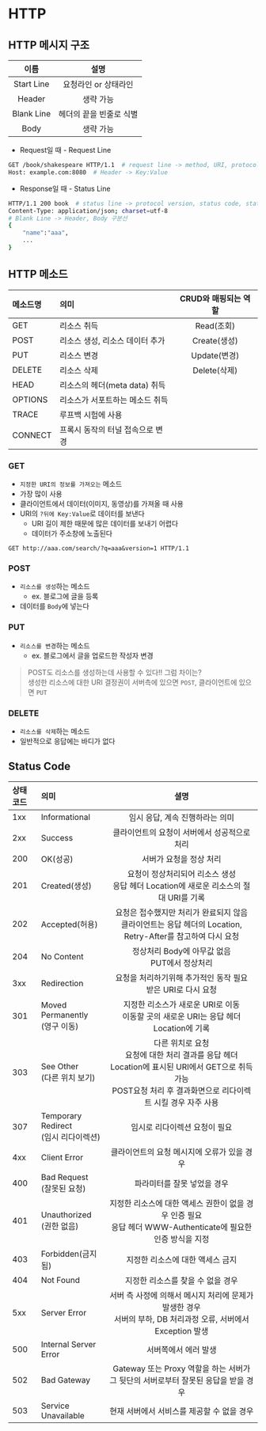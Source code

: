 # HTTP

## HTTP 메시지 구조

| 이름 | 설명 |
|:---:|:---:|
| Start Line | 요청라인 or 상태라인 |
| Header | 생략 가능 |
| Blank Line | 헤더의 끝을 빈줄로 식별 |
| Body | 생략 가능 |

* Request일 때 - Request Line
```sh
GET /book/shakespeare HTTP/1.1  # request line -> method, URI, protocol version
Host: example.com:8080  # Header -> Key:Value
```
* Response일 때 - Status Line
```sh
HTTP/1.1 200 book  # status line -> protocol version, status code, status text
Content-Type: application/json; charset=utf-8
# Blank Line -> Header, Body 구분선
{
    "name":"aaa",
    ...
}
```

## HTTP 메소드
| 메소드명 | 의미 | CRUD와 매핑되는 역할 |
|:---|:---|:---:|
| GET | 리소스 취득 | Read(조회) |
| POST | 리소스 생성, 리소스 데이터 추가 | Create(생성) |
| PUT | 리소스 변경 | Update(변경) |
| DELETE | 리소스 삭제 | Delete(삭제) |
| HEAD | 리소스의 헤더(meta data) 취득 | |
| OPTIONS | 리소스가 서포트하는 메소드 취득 | |
| TRACE | 루프백 시험에 사용 | |
| CONNECT | 프록시 동작의 터널 접속으로 변경| |

### GET
* `지정한 URI의 정보를 가져오는` 메소드
* 가장 많이 사용
* 클라이언트에서 데이터(이미지, 동영상)를 가져올 때 사용
* URI의 `?뒤에 Key:Value`로 데이터를 보낸다
   * URI 길이 제한 때문에 많은 데이터를 보내기 어렵다
   * 데이터가 주소창에 노출된다
```
GET http://aaa.com/search/?q=aaa&version=1 HTTP/1.1
```

### POST
* `리소스를 생성`하는 메소드
   * ex. 블로그에 글을 등록
* 데이터를 `Body`에 넣는다

### PUT
* `리소스를 변경`하는 메소드
   * ex. 블로그에서 글을 업로드한 작성자 변경

> POST도 리소스를 생성하는데 사용할 수 있다!! 그럼 차이는?  
생성한 리소스에 대한 URI 결정권이 서버측에 있으면 `POST`, 클라이언트에 있으면 `PUT`

### DELETE
* `리소스를 삭제`하는 메소드
* 일반적으로 응답에는 바디가 없다

## Status Code
| 상태코드 | 의미 | 셜명 |
|:----|:----|:----:|
| 1xx | Informational | 임시 응답, 계속 진행하라는 의미 |
| 2xx | Success | 클라이언트의 요청이 서버에서 성공적으로 처리 |
| 200 | OK(성공) | 서버가 요청을 정상 처리 |
| 201 | Created(생성) | 요청이 정상처리되어 리소스 생성<br/> 응답 헤더 Location에 새로운 리소스의 절대 URI를 기록 |
| 202 | Accepted(허용) | 요청은 접수했지만 처리가 완료되지 않음<br/> 클라이언트는 응답 헤더의 Location, Retry-After를 참고하여 다시 요청 |
| 204 | No Content | 정상처리 Body에 아무값 없음<br/> PUT에서 정상처리 |
| 3xx | Redirection | 요청을 처리하기위해 추가적인 동작 필요<br/> 받은 URI로 다시 요청 |
| 301 | Moved Permanently<br/>(영구 이동) | 지정한 리소스가 새로운 URI로 이동<br/> 이동할 곳의 새로운 URI는 응답 헤더 Location에 기록 |
| 303 | See Other<br/>(다른 위치 보기) | 다른 위치로 요청<br/> 요청에 대한 처리 결과를 응답 헤더 Location에 표시된 URI에서 GET으로 취득 가능<br/> POST요청 처리 후 결과화면으로 리다이렉트 시킬 경우 자주 사용 |
| 307 | Temporary Redirect<br/>(임시 리다이렉션) | 임시로 리다이렉션 요청이 필요 |
| 4xx | Client Error | 클라이언트의 요청 메시지에 오류가 있을 경우 |
| 400 | Bad Request<br/>(잘못된 요청) | 파라미터를 잘못 넣었을 경우 |
| 401 | Unauthorized<br/>(권한 없음) | 지정한 리소스에 대한 액세스 권한이 없을 경우 인증 필요<br/> 응답 헤더 WWW-Authenticate에 필요한 인증 방식을 지정 |
| 403 | Forbidden(금지됨) | 지정한 리소스에 대한 액세스 금지 |
| 404 | Not Found | 지정한 리소스를 찾을 수 없을 경우 |
| 5xx | Server Error | 서버 측 사정에 의해서 메시지 처리에 문제가 발생한 경우<br/> 서버의 부하, DB 처리과정 오류, 서버에서 Exception 발생 |
| 500 | Internal Server Error | 서버쪽에서 에러 발생 |
| 502 | Bad Gateway | Gateway 또는 Proxy 역할을 하는 서버가 그 뒷단의 서버로부터 잘못된 응답을 받을 경우 |
| 503 | Service Unavailable | 현재 서버에서 서비스를 제공할 수 없을 경우 |
